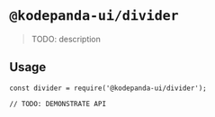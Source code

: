 # `@kodepanda-ui/divider`

> TODO: description

## Usage

```
const divider = require('@kodepanda-ui/divider');

// TODO: DEMONSTRATE API
```
